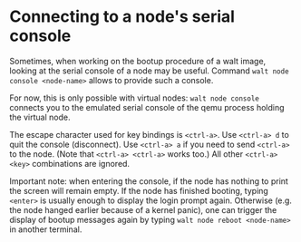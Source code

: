 
# Connecting to a node's serial console

Sometimes, when working on the bootup procedure of a walt image, looking at the serial console
of a node may be useful.
Command `walt node console <node-name>` allows to provide such a console.

For now, this is only possible with virtual nodes: `walt node console` connects you to
the emulated serial console of the qemu process holding the virtual node.

The escape character used for key bindings is `<ctrl-a>`.
Use `<ctrl-a> d` to quit the console (disconnect).
Use `<ctrl-a> a` if you need to send `<ctrl-a>` to the node. (Note that `<ctrl-a> <ctrl-a>` works too.)
All other `<ctrl-a> <key>` combinations are ignored.

Important note: when entering the console, if the node has nothing to print the screen will remain empty.
If the node has finished booting, typing `<enter>` is usually enough to display the login prompt again.
Otherwise (e.g. the node hanged earlier because of a kernel panic), one can trigger the display of
bootup messages again by typing `walt node reboot <node-name>` in another terminal.

